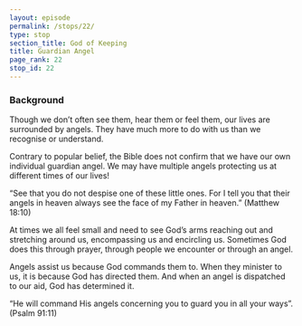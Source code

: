 ```yaml
---
layout: episode
permalink: /stops/22/
type: stop
section_title: God of Keeping
title: Guardian Angel
page_rank: 22
stop_id: 22
---
```

### Background

Though we don’t often see them, hear them or feel them, our lives are surrounded by angels.  They have much more to do with us than we recognise or understand. 

Contrary to popular belief, the Bible does not confirm that we have our own individual guardian angel.  We may have multiple angels protecting us at different times of our lives! 

“See that you do not despise one of these little ones. For I tell you that their angels in heaven always see the face of my Father in heaven.” (Matthew 18:10)

At times we all feel small and need to see God’s arms reaching out and stretching around us, encompassing us and encircling us.  Sometimes God does this through prayer, through people we encounter or through an angel. 

Angels assist us because God commands them to.  When they minister to us, it is because God has directed them.  And when an angel is dispatched to our aid, God has determined it.     

“He will command His angels concerning you to guard you in all your ways”.  (Psalm 91:11)
